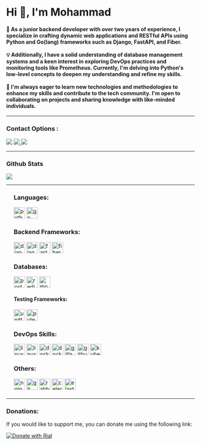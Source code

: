 <h1>Hi 👋, I'm Mohammad</h1>

<h4>
🚀 As a junior backend developer with over two years of experience, I specialize in crafting dynamic web applications and RESTful APIs using Python and Go(lang) frameworks such as Django, FastAPI, and Fiber.
<br><br>
💡 Additionally, I have a solid understanding of database management systems and a keen interest in exploring DevOps practices and monitoring tools like Prometheus. Currently, I'm delving into Python's low-level concepts to deepen my understanding and refine my skills.
<br><br>
🌟 I'm always eager to learn new technologies and methodologies to enhance my skills and contribute to the tech community. I'm open to collaborating on projects and sharing knowledge with like-minded individuals.
</h4>
<hr>

<h3 align="left">Contact Options : </h3>
<a href="https://t.me/El_mohamad"><img src="https://img.shields.io/badge/Telegram-2CA5E0?style=for-the-badge&logo=telegram&logoColor=white"></a>
<a href="mailto:liaghimohamad69@gmail.com"><img src="https://img.shields.io/badge/Gmail-D14836?style=for-the-badge&logo=gmail&logoColor=white" /> </a>
<a href="https://www.linkedin.com/in/mohamad-liyaghi/"><img src="https://img.shields.io/badge/LinkedIn-0077B5?style=for-the-badge&logo=linkedin&logoColor=white"></a>

<hr>


<h3>Github Stats</h3>

![](https://github-profile-summary-cards.vercel.app/api/cards/profile-details?username=mohamad-liyaghi&theme=blueberry)

<hr>

<div>
    <div style="margin: 20px;">
    <h3>Languages:</h3>
        <img style="height:30px;" alt="python" src="https://img.shields.io/badge/Python-030903.svg?style=flat&logo=python&logoColor=yellow">
        <img style="height:30px;" alt="go" src="https://img.shields.io/badge/Go-030903.svg?style=flat&logo=go&logoColor=blue">
    <h3>Backend Frameworks:</h3>
        <img style="height:30px;" alt="django" src="https://img.shields.io/badge/Django-030903.svg?style=flat&logo=django&logoColor=green">
        <img style="height:30px;" alt="django-rest" src="https://img.shields.io/badge/DjangoRestFrameWork-030903.svg?style=flat&logo=django&logoColor=white">
        <img style="height:30px;" alt="fastapi" src="https://img.shields.io/badge/FastAPI-030903.svg?style=flat&logo=fastapi&logoColor=green">
        <img style="height:30px;" alt="fiber" src="https://img.shields.io/badge/Fiber-030903.svg?style=flat&logo=fiber&logoColor=green">
    <br><h3>Databases:</h3>
        <img style="height:30px;" alt="postgres" src="https://img.shields.io/badge/PostgreSQL-030903.svg?style=flat&logo=postgresql&logoColor=blue">
        <img style="height:30px;" alt="redis" src="https://img.shields.io/badge/Redis-030903.svg?style=plasic&logo=redis&logoColor=red">
        <img style="height:30px;" alt="mongodb" src="https://img.shields.io/badge/mongodb-030903.svg?style=plasic&logo=mongodb&logoColor=green">
       <h4>Testing Frameworks:</h4>
        <img style="height:30px;" alt="unittest" src="https://img.shields.io/badge/Unittest-030903.svg?style=plasic&logo=unittest&logoColor=blue">
        <img style="height:30px;" alt="pytest" src="https://img.shields.io/badge/pytest-030903.svg?style=plasic&logo=pytest&logoColor=aqua">
    <h3>DevOps Skills:</h3>
        <img style="height:30px;" alt="linux" src="https://img.shields.io/badge/linux-030903.svg?style=flat&logo=Linux">
        <img style="height:30px;" alt="linux-bash" src="https://img.shields.io/badge/Bash%20Script-030903?style=for-the-badge&logo=GNU%20Bash&logoColor=white">
        <img style="height:30px;" alt="docker" src="https://img.shields.io/badge/Docker-030903.svg?style=plasic&logo=docker&logoColor=blue">
        <img style="height:30px;" alt="docker-compose" src="https://img.shields.io/badge/DockerCompose-030903.svg?style=plasic&logo=docker&logoColor=orange">
        <img style="height:30px;" alt="gitlab-ci" src="https://img.shields.io/badge/Gitlab%20CI-030903.svg?style=plasic&logo=gitlab&logoColor=orange">
        <img style="height:30px;" alt="github-actions" src="https://img.shields.io/badge/Github%20Actions-030903.svg?style=plasic&logo=github-actions&logoColor=green">
        <img style="height:30px;" alt="kubernetes" src="https://img.shields.io/badge/Kubernetes-030903.svg?style=plasic&logo=kubernetes&logoColor=blue">
    <br>
    <h3>Others:</h3>
        <img style="height:30px;" alt="nginx" src="https://img.shields.io/badge/nginx-030903.svg?style=flat&logo=nginx&logoColor=green">
        <img style="height:30px;" alt="git" src="https://img.shields.io/badge/Git-030903.svg?style=plasic&logo=git&logoColor=orange">
        <img style="height:30px;" alt="rabbitmq" src="https://img.shields.io/badge/rabbitmq-030903.svg?style=flat&logo=rabbitmq&logoColor=orange">
        <img style="height:30px;" alt="celery" src="https://img.shields.io/badge/celery-030903.svg?style=flat&logo=celery&logoColor=green">
        <img style="height:30px;" alt="elasticsearch" src="https://img.shields.io/badge/Elasticsearch-030903.svg?style=flat&logo=elasticsearch&logoColor=white">
    </div>
</div>

<hr>
<h3>Donations:</h3>

If you would like to support me, you can donate me using the following link:

[![Donate with Rial](https://img.shields.io/badge/Donate-FFDD00?style=for-the-badge&logo=buy-me-a-coffee&logoColor=black)](https://www.coffeete.ir/mohamad_liyaghi)



